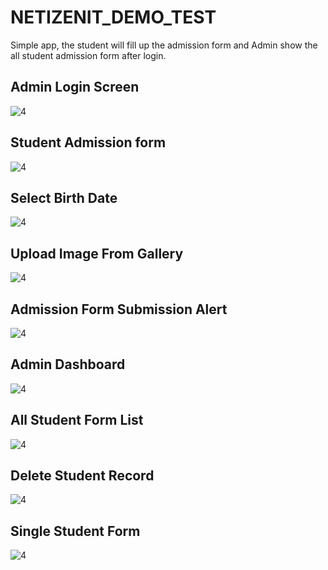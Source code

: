# NETIZENIT_DEMO_TEST

Simple app, the student will fill up the admission form and Admin show the all student admission form after login.

Admin Login Screen
------------------
![4](https://user-images.githubusercontent.com/8472582/53866366-a3540d00-401b-11e9-9e6c-e499521bfef8.png)

Student Admission form
----------------------

![4](https://user-images.githubusercontent.com/8472582/53867387-ef07b600-401d-11e9-9f9e-39e54682f4e0.png)

Select Birth Date 
-----------------

![4](https://user-images.githubusercontent.com/8472582/53866369-a3eca380-401b-11e9-9962-04c266774c96.png)

Upload Image From Gallery
-------------------------

![4](https://user-images.githubusercontent.com/8472582/53866371-a3eca380-401b-11e9-9cd8-e2202c80e057.png)

Admission Form Submission Alert
------------------------------

![4](https://user-images.githubusercontent.com/8472582/53866373-a4853a00-401b-11e9-94f6-89186aed85de.png)

Admin Dashboard
-------------------------------

![4](https://user-images.githubusercontent.com/8472582/53866375-a4853a00-401b-11e9-8ef6-e9fcadaee35b.png)

All Student Form List
--------------------

![4](https://user-images.githubusercontent.com/8472582/53866377-a4853a00-401b-11e9-9a01-7a35c28613de.png)

Delete Student Record
---------------------

![4](https://user-images.githubusercontent.com/8472582/53866380-a51dd080-401b-11e9-8975-b32a2a82f73d.png)

Single Student Form 
-------------------

![4](https://user-images.githubusercontent.com/8472582/53866381-a51dd080-401b-11e9-944c-dc989535b212.png)
